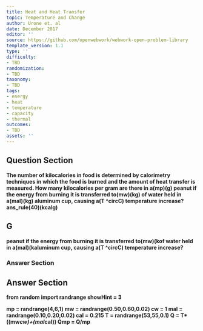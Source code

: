 ```yaml
---
title: Heat and Heat Transfer
topic: Temperature and Change
author: Urone et. al
date: December 2017
editor: ''
source: https://github.com/openwebwork/webwork-open-problem-library
template_version: 1.1
type: ''
difficulty:
- TBD
randomization:
- TBD
taxonomy:
- TBD
tags:
- energy
- heat
- temperature
- capacity
- thermal
outcomes:
- TBD
assets: ''
---
```


## Question Section 

<b>
The number of kilocalories in food is determined by calorimetry techniques in which the food is burned and the amount of heat transfer is measured. How many kilocalories per gram are there in a(mp)(g) peanut if the energy from burning it is transferred to(mw)(kg) of water held in a(mal)(kg) aluminum cup, causing a(T ^circC) temperature increase?
ans_rule(40)(kcalg)

## G
peanut if the energy from burning it is transferred to(mw)(kof water held in a(mal)(kaluminum cup, causing a(T ^circC) temperature increase?
### Answer Section


## Answer Section

from random import randrange
showHint  = 3

mp = randrange(4,6,1)
mw = randrange(0.50,0.60,0.02)
cw = 1
mal = randrange(0.10,0.20,0.02)
cal = 0.215
T = randrange(53,55,0.1)
Q = T*((mw*cw)+(mal*cal))
Qmp = Q/mp